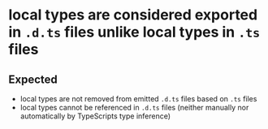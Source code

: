 #  local types are considered exported in `.d.ts` files unlike local types in `.ts` files

## Expected

- local types are not removed from emitted `.d.ts` files based on `.ts` files
- local types cannot be referenced in `.d.ts` files (neither manually nor automatically by TypeScripts type inference)
